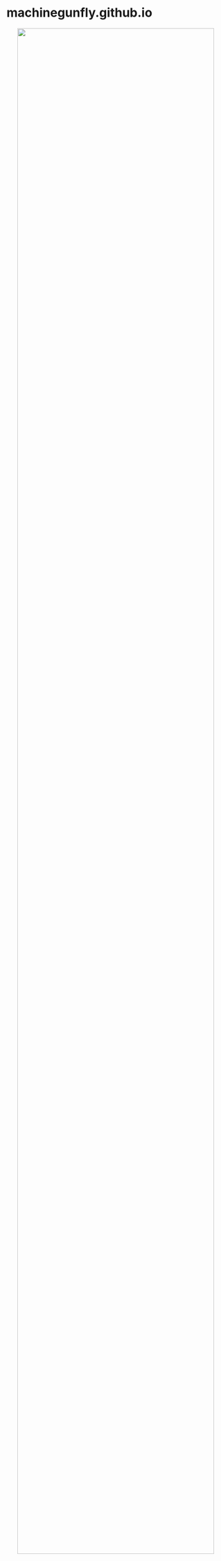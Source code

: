 # machinegunfly.github.io

<p align="center">
  <img src="https://i.imgur.com/tAphRE0.png" width="95%"/>
</p>
